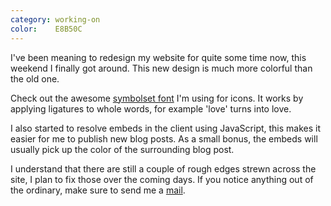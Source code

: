 ```yaml
---
category: working-on
color:    E8B50C
---
```


I've been meaning to redesign my website for quite some time now, this weekend
I finally got around. This new design is much more colorful than the old one.

Check out the awesome [symbolset font][symbolset] I'm using for icons. It works
by applying ligatures to whole words, for example 'love' turns into
<span class="ss-icon">love</span>.

I also started to resolve embeds in the client using JavaScript, this makes it
easier for me to publish new blog posts. As a small bonus, the embeds will
usually pick up the color of the surrounding blog post.

<div class="embed" data-url="http://soundcloud.com/frittenbude/mindestens-in-1000-jahren">

</div>

I understand that there are still a couple of rough edges strewn across the
site, I plan to fix those over the coming days. If you notice anything out of
the ordinary, make sure to send me a
<a class="ss-icon" href="mailto:robb@robb.is">mail</a>.

[symbolset]: http://symbolset.com/
